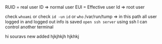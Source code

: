 RUID = real user ID => normal user
EUI = Effective user Id => root user

check `whoami`
or check `id -un`
`id`  or `who`
/var/run/tump => in this path all user logged in and logged out
info is saved
`open ssh server`
using ssh I can control another terminal

hi souravs
new added
hjkjhkjh
hjkhkj

